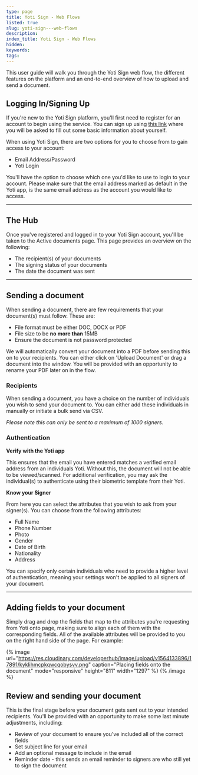 ```yaml
---
type: page
title: Yoti Sign - Web Flows
listed: true
slug: yoti-sign---web-flows
description: 
index_title: Yoti Sign - Web Flows
hidden: 
keywords: 
tags: 
---
```


This user guide will walk you through the Yoti Sign web flow, the different features on the platform and an end-to-end overview of how to upload and send a document.

## Logging In/Signing Up

If you're new to the Yoti Sign platform, you'll first need to register for an account to begin using the service. You can sign up using [this link](https://www.yotisign.com/app/contact-us/) where you will be asked to fill out some basic information about yourself.

When using Yoti Sign, there are two options for you to choose from to gain access to your account:

- Email Address/Password
- Yoti Login

You'll have the option to choose which one you'd like to use to login to your account. Please make sure that the email address marked as default in the Yoti app, is the same email address as the account you would like to access.

---

## The Hub

Once you've registered and logged in to your Yoti Sign account, you'll be taken to the Active documents page. This page provides an overview on the following:

- The recipient(s) of your documents
- The signing status of your documents
- The date the document was sent

---

## Sending a document

When sending a document, there are few requirements that your document(s) must follow. These are:

- File format must be either DOC, DOCX or PDF
- File size to be **no more than** 15MB
- Ensure the document is not password protected

We will automatically convert your document into a PDF before sending this on to your recipients. You can either click on 'Upload Document' or drag a document into the window. You will be provided with an opportunity to rename your PDF later on in the flow.

### Recipients

When sending a document, you have a choice on the number of individuals you wish to send your document to. You can either add these individuals in manually or initiate a bulk send via CSV.

_Please note this can only be sent to a maximum of 1000 signers._

### Authentication

**Verify with the Yoti app**

This ensures that the email you have entered matches a verified email address from an individuals Yoti. Without this, the document will not be able to be viewed/scanned. For additional verification, you may ask the individual(s) to authenticate using their biometric template from their Yoti.

**Know your Signer**

From here you can select the attributes that you wish to ask from your signer(s). You can choose from the following attributes:

- Full Name
- Phone Number
- Photo
- Gender
- Date of Birth
- Nationality
- Address

You can specify only certain individuals who need to provide a higher level of authentication, meaning your settings won't be applied to all signers of your document.

---

## Adding fields to your document

Simply drag and drop the fields that map to the attributes you're requesting from Yoti onto page, making sure to align each of them with the corresponding fields. All of the available attributes will be provided to you on the right hand side of the page. For example:

{% image url="https://res.cloudinary.com/developerhub/image/upload/v1564133896/17891/kyklihmcpkqwcqobysvv.png" caption="Placing fields onto the document" mode="responsive" height="811" width="1297" %}
{% /image %}

## Review and sending your document

This is the final stage before your document gets sent out to your intended recipients. You'll be provided with an opportunity to make some last minute adjustments, including:

- Review of your document to ensure you've included all of the correct fields
- Set subject line for your email
- Add an optional message to include in the email
- Reminder date - this sends an email reminder to signers are who still yet to sign the document